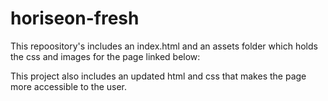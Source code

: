 # horiseon-fresh
This repoository's includes an index.html and an assets folder which holds the css and images for the page linked below:


This project also includes an updated html and css that makes the page more accessible to the user.
